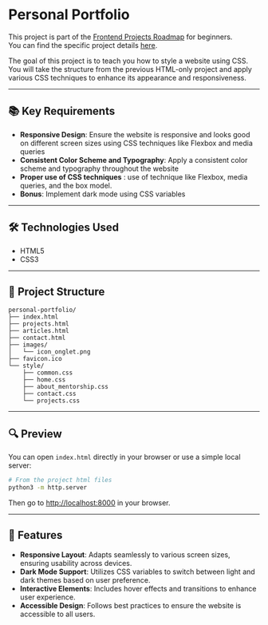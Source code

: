 # Personal Portfolio

This project is part of the [Frontend Projects Roadmap](https://roadmap.sh/frontend/projects) for beginners.  
You can find the specific project details [here](https://roadmap.sh/projects/portfolio-website).

The goal of this project is to teach you how to style a website using CSS.  
You will take the structure from the previous HTML-only project and apply various CSS techniques to enhance its appearance and responsiveness.

---

## 📚 Key Requirements

- **Responsive Design**: Ensure the website is responsive and looks good on different screen sizes using CSS techniques like Flexbox and media queries
- **Consistent Color Scheme and Typography**: Apply a consistent color scheme and typography throughout the website
- **Proper use of CSS techniques** : use of technique like Flexbox, media queries, and the box model.
- **Bonus**: Implement dark mode using CSS variables

---

## 🛠️ Technologies Used

- HTML5
- CSS3
---

## 📁 Project Structure

```
personal-portfolio/
├── index.html
├── projects.html
├── articles.html
├── contact.html
├── images/
│   └── icon_onglet.png
├── favicon.ico
└── style/
    ├── common.css
    ├── home.css
    ├── about_mentorship.css
    ├── contact.css
    └── projects.css
```

---

## 🔍 Preview

You can open `index.html` directly in your browser or use a simple local server:

```bash
# From the project html files
python3 -m http.server
```

Then go to [http://localhost:8000](http://localhost:8000) in your browser.

---

## 🚀 Features

- **Responsive Layout**: Adapts seamlessly to various screen sizes, ensuring usability across devices.
- **Dark Mode Support**: Utilizes CSS variables to switch between light and dark themes based on user preference.
- **Interactive Elements**: Includes hover effects and transitions to enhance user experience.
- **Accessible Design**: Follows best practices to ensure the website is accessible to all users.
